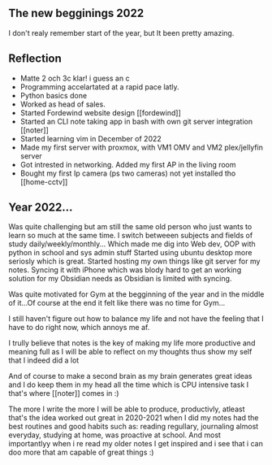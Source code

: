## The new begginings 2022
I don't realy remember start of the year, but It been pretty amazing.

## Reflection
* Matte 2 och 3c klar! i guess an c
* Programming accelartated at a rapid pace latly. 
* Python basics done
* Worked as head of sales.
* Started Fordewind website design [[fordewind]]
* Started an CLI note taking app in bash with own git server integration [[noter]]
* Started learning vim in December of 2022
* Made my first server with proxmox, with VM1 OMV and VM2 plex/jellyfin server
* Got intrested in networking. Added my first AP in the living room
* Bought my first Ip camera (ps two cameras) not yet installed tho [[home-cctv]]
## Year 2022...
Was quite challenging but am still the same old person who just wants to learn so much
at the same time. I switch betweeen subjects and fields of study daily/weekly/monthly...
Which made me dig into Web dev, OOP with python in school and sys admin stuff
Started using ubuntu desktop more seriosly which is great. Started hosting my own things
like git server for my notes. Syncing it with iPhone which was blody hard to get an working 
solution for my Obsidian needs as Obsidian is limited with syncing.

Was quite motivated for Gym at the begginning of the year and in the middle of it...Of
course at the end it felt like there was no time for Gym...

I still haven't figure out how to balance my life and not have the feeling that I have to do 
right now, which annoys me af.

I trully believe that notes is the key of making my life more productive and meaning full
as I will be able to reflect on my thoughts thus show my self that I indeed did a lot 

And of course to make a second brain as my brain generates great ideas and I do keep
them in my head all the time which is CPU intensive task I that's where [[noter]] comes in :)

The more I write the more I will be able to produce, productivly, atleast that's the idea
worked out great in 2020-2021 when I did my notes had the best routines and good habits
such as: reading regullary, journaling almost everyday, studying at home, was proactive at
school. And most importantlyy when i re read my older notes I get inspired and i see 
that i can doo more that am capable of great things :)
